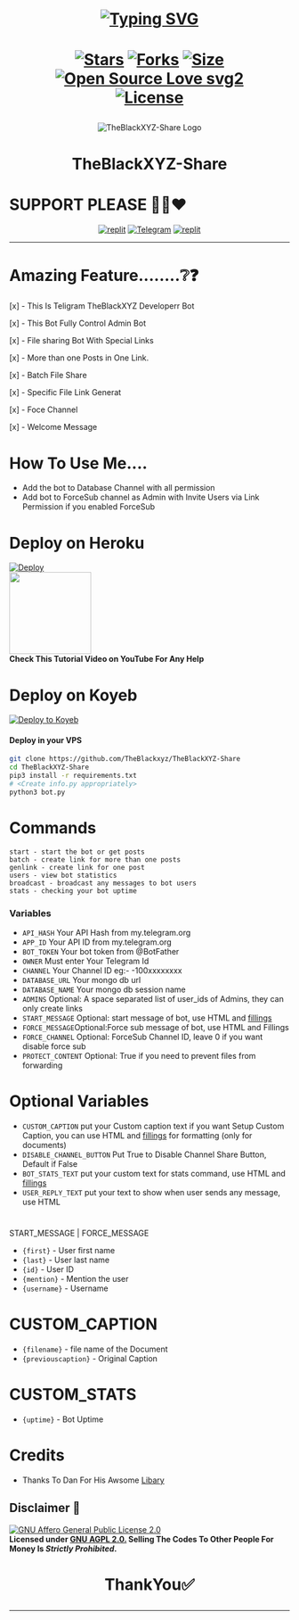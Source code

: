 <h1 align="center">
  
[![Typing SVG](https://readme-typing-svg.herokuapp.com?font=Lemon+milk&color=Y70000&lines=Welcome+To+TheBlackXYZBotz;I+Am+Teligram+Bot+Developerr+;This+Is+Autofilter+Ai+Support+Bot;Multiple+Features+Earn+Money+Bot;Subscribe+TheBlackXYZ+On+YouTube;Please+Star+and+Fork+My+Repos)](https://git.io/typing-svg) 
</h1>

<h1 align="center">
  
[![Stars](https://img.shields.io/github/stars/TheBlackxyz/TheBlackXYZ-Share?style=flat-square&color=yellow)](https://github.com/TheBlackxyz/TheBlackXYZ-Share/stargazers)
[![Forks](https://img.shields.io/github/forks/TheBlackxyz/TheBlackXYZ-Share?style=flat-square&color=orange)](https://github.com/TheBlackxyz/TheBlackXYZ-Share/fork)
[![Size](https://img.shields.io/github/repo-size/TheBlackxyz/TheBlackXYZ-Share?style=flat-square&color=green)](https://github.com/TheBlackxyz/TheBlackXYZ-Share)   
[![Open Source Love svg2](https://badges.frapsoft.com/os/v2/open-source.svg?v=103)](https://github.com/TheBlackxyz/TheBlackXYZ-Share)   
[![License](https://img.shields.io/badge/License-AGPL-blue)](https://stars.medv.io/TheBlackxyz/TheBlackXYZ-Share/blob/main/LICENSE)
</h1>


<p align="center">
  <img src="https://graph.org/file/6b1a9d694966f49ad0d43.jpg" alt="TheBlackXYZ-Share Logo">
</p>
<h1 align="center">
  TheBlackXYZ-Share
</h1>

# SUPPORT PLEASE 🥺🥺❤️
</p>
<p align="center">
<a href="https://www.instagram.com/the_black_xyz?igshid=YmMyMTA2M2Y="><img alt="replit" src="https://img.shields.io/badge/-Instagram-orange?style=for-the-badge&logo=instagram&logoColor=white"/></a> <a href="https://telegram.dog/TheBlackXYZBotz/TheBlackXYZ"><img alt="Telegram" src="https://img.shields.io/badge/TheBlackXYZBotz-2CA5E0?style=for-the-badge&logo=telegram&logoColor=green"/></a>
<a href="https://youtube.com/@TheBlackXYZ24?igshid=YmMyMTA2M2Y="><img alt="replit" src="https://img.shields.io/badge/-youtube-red?style=for-the-badge&logo=youtube&logoColor=white"/></a>
</p>

____________________________________________________________________________________________________________________________________________

# Amazing Feature........❔❓

[x] - This Is Teligram TheBlackXYZ Developerr Bot 

[x] - This Bot Fully Control Admin Bot

[x] - File sharing Bot With Special Links 

[x] - More than one Posts in One Link.

[x] - Batch File Share

[x] - Specific File Link Generat

[x] - Foce Channel

[x] - Welcome Message 


# How To Use Me....

- Add the bot to Database Channel with all permission
- Add bot to ForceSub channel as Admin with Invite Users via Link Permission if you enabled ForceSub 



# Deploy on Heroku

[![Deploy](https://www.herokucdn.com/deploy/button.svg)](https://heroku.com/deploy)</br>
<a href="https://youtu.be/TheBlackXYZ24">
  <img src="https://img.shields.io/badge/How%20to-Deploy-red?logo=youtube" width="147">
</a><br>
**Check This Tutorial Video on YouTube For Any Help**<br>


# Deploy on Koyeb

[![Deploy to Koyeb](https://www.koyeb.com/static/images/deploy/button.svg)](https://app.koyeb.com/deploy?type=git&repository=github.com/TheBlackxyz/TheBlackXYZ-Share&branch=koyeb&name=TheBlackXYZ)


#### Deploy in your VPS
````bash
git clone https://github.com/TheBlackxyz/TheBlackXYZ-Share
cd TheBlackXYZ-Share
pip3 install -r requirements.txt
# <Create info.py appropriately>
python3 bot.py
````

# Commands

```
start - start the bot or get posts
batch - create link for more than one posts
genlink - create link for one post
users - view bot statistics
broadcast - broadcast any messages to bot users
stats - checking your bot uptime

```

### Variables

* `API_HASH` Your API Hash from my.telegram.org
* `APP_ID` Your API ID from my.telegram.org
* `BOT_TOKEN` Your bot token from @BotFather
* `OWNER` Must enter Your Telegram Id
* `CHANNEL` Your Channel ID eg:- -100xxxxxxxx
* `DATABASE_URL` Your mongo db url
* `DATABASE_NAME` Your mongo db session name
* `ADMINS` Optional: A space separated list of user_ids of Admins, they can only create links
* `START_MESSAGE` Optional: start message of bot, use HTML and <a href='https://github.com/codexbotz/File-Sharing-Bot/blob/main/README.md#start_message'>fillings</a>
* `FORCE_MESSAGE`Optional:Force sub message of bot, use HTML and Fillings
* `FORCE_CHANNEL` Optional: ForceSub Channel ID, leave 0 if you want disable force sub
* `PROTECT_CONTENT` Optional: True if you need to prevent files from forwarding

# Optional Variables 

* `CUSTOM_CAPTION` put your Custom caption text if you want Setup Custom Caption, you can use HTML and <a href='https://github.com/CodeXBotz/File-Sharing-Bot/blob/main/README.md#custom_caption'>fillings</a> for formatting (only for documents)
* `DISABLE_CHANNEL_BUTTON` Put True to Disable Channel Share Button, Default if False
* `BOT_STATS_TEXT` put your custom text for stats command, use HTML and <a href='https://github.com/codexbotz/File-Sharing-Bot/blob/main/README.md#custom_stats'>fillings</a>
* `USER_REPLY_TEXT` put your text to show when user sends any message, use HTML


 # 
 START_MESSAGE | FORCE_MESSAGE

* `{first}` - User first name
* `{last}` - User last name
* `{id}` - User ID
* `{mention}` - Mention the user
* `{username}` - Username

# CUSTOM_CAPTION

* `{filename}` - file name of the Document
* `{previouscaption}` - Original Caption

# CUSTOM_STATS

* `{uptime}` - Bot Uptime


# Credits

- Thanks To Dan For His Awsome [Libary](https://github.com/pyrogram/pyrogram)


 ## Disclaimer 📄
[![GNU Affero General Public License 2.0](https://www.gnu.org/graphics/agplv3-155x51.png)](https://www.gnu.org/licenses/agpl-3.0.en.html#header)    
<b>Licensed under [GNU AGPL 2.0.](https://github.com/TheBlackxyz/TheBlackXYZ-Share/blob/TheBlackXYZ/LICENSE)
Selling The Codes To Other People For Money Is *Strictly Prohibited*.</b>

</pre>
</p>
</details>

<h1 align="center">

ThankYou✅

</h1>

____________________________________________________________________________________________________________________________________________



  

